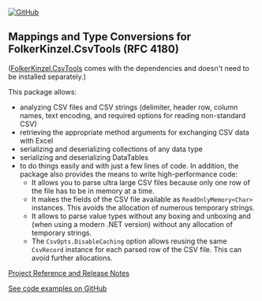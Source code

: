 [![GitHub](https://img.shields.io/github/license/FolkerKinzel/CsvTools.Mappings)](https://github.com/FolkerKinzel/CsvTools.Mappings/blob/master/LICENSE)

## Mappings and Type Conversions for FolkerKinzel.CsvTools (RFC 4180)
([FolkerKinzel.CsvTools](https://www.nuget.org/packages/FolkerKinzel.CsvTools) comes with the dependencies and doesn't need to be installed separately.)

This package allows:
- analyzing CSV files and CSV strings (delimiter, header row, column names, text encoding, and required options for reading non-standard CSV)
- retrieving the appropriate method arguments for exchanging CSV data with Excel
- serializing and deserializing collections of any data type 
- serializing and deserializing DataTables
- to do things easily and with just a few lines of code. In addition, the package also provides the means to write high-performance code:
	- It allows you to parse ultra large CSV files because only one row of the file has to be in memory at a time.
	- It makes the fields of the CSV file available as `ReadOnlyMemory<Char>` instances. This avoids the allocation of numerous temporary strings.
	- It allows to parse value types without any boxing and unboxing and (when using a modern .NET version) without any allocation of temporary strings.
	- The `CsvOpts.DisableCaching` option allows reusing the same `CsvRecord` instance for each parsed row of the CSV file. This can avoid further allocations.

[Project Reference and Release Notes](https://github.com/FolkerKinzel/CsvTools.Mappings/releases/tag/v1.0.0-beta.2)

[See code examples on GitHub](https://github.com/FolkerKinzel/CsvTools.Mappings)
